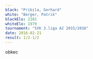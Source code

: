 ```yaml
---
black: "Pribila, Gerhard"
white: "Berger, Patrik"
blackElo: 2101
whiteElo: 1979
tournament: "SVK 3.liga A2 2015/2016"
date: 2016-02-21
result: 1/2-1/2
---
```


obkec